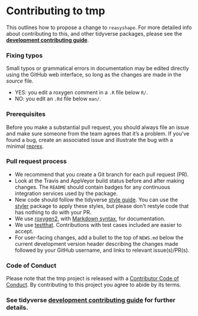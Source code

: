 # Contributing to tmp

This outlines how to propose a change to `reasyshape`.
For more detailed info about contributing to this, and other tidyverse packages, please see the [**development contributing guide**](https://rstd.io/tidy-contrib).

### Fixing typos

Small typos or grammatical errors in documentation may be edited directly using the GitHub web interface, so long as the changes are made in the _source_ file.

*  YES: you edit a roxygen comment in a `.R` file below `R/`.
*  NO: you edit an `.Rd` file below `man/`.

### Prerequisites

Before you make a substantial pull request, you should always file an issue and make sure someone from the team agrees that it’s a problem. 
If you’ve found a bug, create an associated issue and illustrate the bug with a minimal [reprex](https://www.tidyverse.org/help/#reprex).

### Pull request process

* We recommend that you create a Git branch for each pull request (PR).  
* Look at the Travis and AppVeyor build status before and after making changes.
  The `README` should contain badges for any continuous integration services used by the package.  
* New code should follow the tidyverse [style guide](https://style.tidyverse.org).
  You can use the [styler](https://CRAN.R-project.org/package=styler) package to apply these styles, but please don't restyle code that has nothing to do with your PR.
* We use [roxygen2](https://cran.r-project.org/package=roxygen2), with [Markdown syntax](https://cran.r-project.org/web/packages/roxygen2/vignettes/markdown.html), for documentation.  
* We use [testthat](https://cran.r-project.org/package=testthat). 
  Contributions with test cases included are easier to accept.
* For user-facing changes, add a bullet to the top of `NEWS.md` below the current development version header describing the changes made followed by your GitHub username, and links to relevant issue(s)/PR(s).

### Code of Conduct

Please note that the tmp project is released with a [Contributor Code of Conduct](CODE_OF_CONDUCT.md).
By contributing to this project you agree to abide by its terms.

### See tidyverse [development contributing guide](https://rstd.io/tidy-contrib) for further details.
